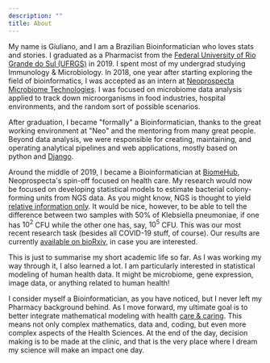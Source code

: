 ```yaml
---
description: ""
title: About
---
```



My name is Giuliano, and I am a Brazilian Bioinformatician who loves stats and stories. I graduated as a Pharmacist from the [Federal University of Rio Grande do Sul (UFRGS)](ufrgs.br) in 2019. I spent most of my undergrad studying Immunology & Microbiology. In 2018, one year after starting exploring the field of bioinformatics, I was accepted as an intern at [Neoprospecta Microbiome Technologies](https://www.neoprospecta.com/). I was focused on microbiome data analysis applied to track down microorganisms in food industries, hospital environments, and the random sort of possible scenarios. 

After graduation, I became "formally" a Bioinformatician, thanks to the great working environment at "Neo" and the mentoring from many great people. Beyond data analysis, we were responsible for creating, maintaining, and operating analytical pipelines and web applications, mostly based on python and [Django](https://www.djangoproject.com/). 

Around the middle of 2019, I became a Bioinformatician at [BiomeHub](https://www.biome-hub.com/), Neoprospecta's spin-off focused on health care. My research would now be focused on developing statistical models to estimate bacterial colony-forming units from NGS data. As you might know, NGS is thought to yield [relative information only](https://academic.oup.com/bioinformatics/article/34/16/2870/4956011). It would be nice, however, to be able to tell the difference between two samples with 50% of Klebsiella pneumoniae, if one has $10^2$ CFU while the other one has, say, $10^5$ CFU. This was our most recent research task (besides all COVID-19 stuff, of course). Our results are currently [available on bioRxiv](https://www.biorxiv.org/content/10.1101/2020.02.03.932301v2), in case you are interested. 

This is just to summarise my short academic life so far. As I was working my way through it, I also learned a lot. I am particularly interested in statistical modeling of human health data. It might be microbiome, gene expression, image data, or anything related to human health! 

I consider myself a Bioinformatician, as you have noticed, but I never left my Pharmacy background behind. As I move forward, my ultimate goal is to better integrate mathematical modeling with health [care & caring](https://doi.org/10.3747/co.21.2239). This means not only complex mathematics, data and, coding, but even more complex aspects of the Health Sciences. At the end of the day, decision making is to be made at the clinic, and that is the very place where I dream my science will make an impact one day.

